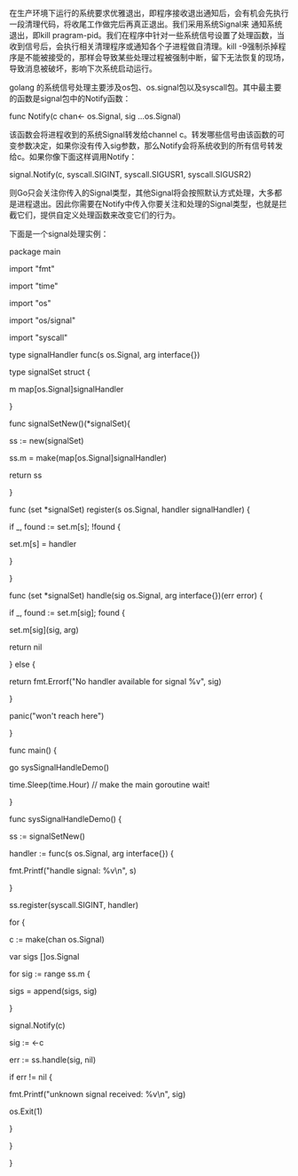 在生产环境下运行的系统要求优雅退出，即程序接收退出通知后，会有机会先执行一段清理代码，将收尾工作做完后再真正退出。我们采用系统Signal来 通知系统退出，即kill pragram-pid。我们在程序中针对一些系统信号设置了处理函数，当收到信号后，会执行相关清理程序或通知各个子进程做自清理。kill -9强制杀掉程序是不能被接受的，那样会导致某些处理过程被强制中断，留下无法恢复的现场，导致消息被破坏，影响下次系统启动运行。

golang 的系统信号处理主要涉及os包、os.signal包以及syscall包。其中最主要的函数是signal包中的Notify函数：

func Notify\(c chan&lt;- os.Signal, sig …os.Signal\)

该函数会将进程收到的系统Signal转发给channel c。转发哪些信号由该函数的可变参数决定，如果你没有传入sig参数，那么Notify会将系统收到的所有信号转发给c。如果你像下面这样调用Notify：

signal.Notify\(c, syscall.SIGINT, syscall.SIGUSR1, syscall.SIGUSR2\)

则Go只会关注你传入的Signal类型，其他Signal将会按照默认方式处理，大多都是进程退出。因此你需要在Notify中传入你要关注和处理的Signal类型，也就是拦截它们，提供自定义处理函数来改变它们的行为。

下面是一个signal处理实例：

package main

import "fmt"

import "time"

import "os"

import "os\/signal"

import "syscall"

type signalHandler func\(s os.Signal, arg interface{}\)

type signalSet struct {

 m map\[os.Signal\]signalHandler

}

func signalSetNew\(\)\(\*signalSet\){

 ss := new\(signalSet\)

 ss.m = make\(map\[os.Signal\]signalHandler\)

 return ss

}

func \(set \*signalSet\) register\(s os.Signal, handler signalHandler\) {

 if \_, found := set.m\[s\]; !found {

 set.m\[s\] = handler

 }

}

func \(set \*signalSet\) handle\(sig os.Signal, arg interface{}\)\(err error\) {

 if \_, found := set.m\[sig\]; found {

 set.m\[sig\]\(sig, arg\)

 return nil

 } else {

 return fmt.Errorf\("No handler available for signal %v", sig\)

 }

 panic\("won't reach here"\)

}

func main\(\) {

 go sysSignalHandleDemo\(\)

 time.Sleep\(time.Hour\) \/\/ make the main goroutine wait!

}

func sysSignalHandleDemo\(\) {

 ss := signalSetNew\(\)

 handler := func\(s os.Signal, arg interface{}\) {

 fmt.Printf\("handle signal: %v\n", s\)

 }

 ss.register\(syscall.SIGINT, handler\)

 for {

 c := make\(chan os.Signal\)

 var sigs \[\]os.Signal

 for sig := range ss.m {

 sigs = append\(sigs, sig\)

 }

 signal.Notify\(c\)

 sig := &lt;-c

 err := ss.handle\(sig, nil\)

 if err != nil {

 fmt.Printf\("unknown signal received: %v\n", sig\)

 os.Exit\(1\)

 }

 }

}

